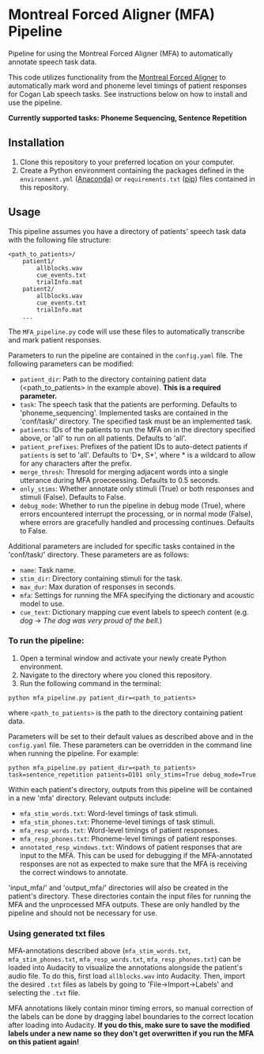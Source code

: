 # Montreal Forced Aligner (MFA) Pipeline
Pipeline for using the Montreal Forced Aligner (MFA) to automatically annotate speech task data.

This code utilizes functionality from the [Montreal Forced Aligner](https://montreal-forced-aligner.readthedocs.io/en/latest/index.html) to automatically mark word and phoneme level timings of patient responses for Cogan Lab speech tasks. See instructions below on how to install and use the pipeline.

**Currently supported tasks: Phoneme Sequencing, Sentence Repetition**

## Installation
1. Clone this repository to your preferred location on your computer.
2. Create a Python environment containing the packages defined in the `environment.yml` ([Anaconda](https://conda.io/projects/conda/en/latest/user-guide/tasks/manage-environments.html#creating-an-environment-from-an-environment-yml-file)) or `requirements.txt` ([pip](https://packaging.python.org/en/latest/guides/installing-using-pip-and-virtual-environments/)) files contained in this repository.

## Usage
This pipeline assumes you have a directory of patients' speech task data with the following file structure:
```
<path_to_patients>/
    patient1/
        allblocks.wav
        cue_events.txt
        trialInfo.mat
    patient2/
        allblocks.wav
        cue_events.txt
        trialInfo.mat
    ...
```
The `MFA_pipeline.py` code will use these files to automatically transcribe and mark patient responses. 

Parameters to run the pipeline are contained in the `config.yaml` file. The following parameters can be modified:
- `patient_dir`: Path to the directory containing patient data (<path_to_patients> in the example above). **This is a required parameter.**
- `task`: The speech task that the patients are performing. Defaults to 'phoneme_sequencing'. Implemented tasks are contained in the 'conf/task/' directory. The specified task must be an implemented task.
- `patients`: IDs of the patients to run the MFA on in the directory specified above, or 'all' to run on all patients. Defaults to 'all'.
- `patient_prefixes`: Prefixes of the patient IDs to auto-detect patients if `patients` is set to 'all'. Defaults to 'D*, S*', where * is a wildcard to allow for any characters after the prefix.
- `merge_thresh`: Thresold for merging adjacent words into a single utterance during MFA proeceessing. Defaults to 0.5 seconds.
- `only_stims`: Whether annotate only stimuli (True) or both responses and stimuli (False). Defaults to False.
- `debug_mode`: Whether to run the pipeline in debug mode (True), where errors encountered interrupt the processing, or in normal mode (False), where errors are gracefully handled and processing continues. Defaults to False.

Additional parameters are included for specific tasks contained in the 'conf/task/' directory. These parameters are as follows:

- `name`: Task name.
- `stim_dir`: Directory containing stimuli for the task.
- `max_dur`: Max duration of responses in seconds.
- `mfa`: Settings for running the MFA specifying the dictionary and acoustic model to use.
- `cue_text`: Dictionary mapping cue event labels to speech content (e.g. _dog_ -> _The dog was very proud of the bell._)

### To run the pipeline:

1. Open a terminal window and activate your newly create Python environment.
2. Navigate to the directory where you cloned this repository.
3. Run the following command in the terminal:
```
python mfa_pipeline.py patient_dir=<path_to_patients>
```
where `<path_to_patients>` is the path to the directory containing patient data.

Parameters will be set to their default values as described above and in the `config.yaml` file. These parameters can be overridden in the command line when running the pipeline. For example:
```
python mfa_pipeline.py patient_dir=<path_to_patients> task=sentence_repetition patients=D101 only_stims=True debug_mode=True
```

Within each patient's directory, outputs from this pipeline will be contained in a new 'mfa' directory. Relevant outputs include:
- `mfa_stim_words.txt`: Word-level timings of task stimuli.
- `mfa_stim_phones.txt`: Phoneme-level timings of task stimuli.
- `mfa_resp_words.txt`: Word-level timings of patient responses.
- `mfa_resp_phones.txt`: Phoneme-level timings of patient responses.
- `annotated_resp_windows.txt`: Windows of patient responses that are input to the MFA. This can be used for debugging if the MFA-annotated responses are not as expected to make sure that the MFA is receiving the correct windows to annotate.

'input_mfa/' and 'output_mfa/' directories will also be created in the patient's directory. These directories contain the input files for running the MFA and the unprocessed MFA outputs. These are only handled by the pipeline and should not be necessary for use.

### Using generated txt files
MFA-annotations described above (`mfa_stim_words.txt`, `mfa_stim_phones.txt`, `mfa_resp_words.txt`, `mfa_resp_phones.txt`) can be loaded into Audacity to visualize the annotations alongside the patient's audio file. To do this, first load `allblocks.wav` into Audacity. Then, import the desired `.txt` files as labels by going to 'File->Import->Labels' and selecting the `.txt` file.

MFA annotations likely contain minor timing errors, so manual correction of the labels can be done by dragging label boundaries to the correct location after loading into Audacity. **If you do this, make sure to save the modified labels under a new name so they don't get overwritten if you run the MFA on this patient again!**
